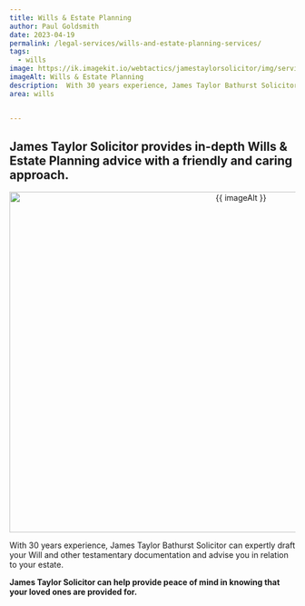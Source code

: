 ```yaml
---
title: Wills & Estate Planning
author: Paul Goldsmith
date: 2023-04-19
permalink: /legal-services/wills-and-estate-planning-services/
tags:
  - wills
image: https://ik.imagekit.io/webtactics/jamestaylorsolicitor/img/services/wills-600x400.jpg
imageAlt: Wills & Estate Planning
description:  With 30 years experience, James Taylor Bathurst Solicitor can expertly draft your Will and other testamentary documentation and advise you in relation to your estate.
area: wills


---
```





## James Taylor Solicitor provides in-depth Wills & Estate Planning advice with a friendly and caring approach. ##

<div class="postdetailimage" align="center">
<img src="{{ image }}/tr:w-800,h-533" alt="{{ imageAlt }}" title="{{ imageAlt }}" width="800px" height="600px" class="postimg">
</div>

With 30 years experience, James Taylor Bathurst Solicitor can expertly draft your Will and other testamentary documentation and advise you in relation to your estate.

**James Taylor Solicitor can help provide peace of mind in knowing that your loved ones are provided for.**
